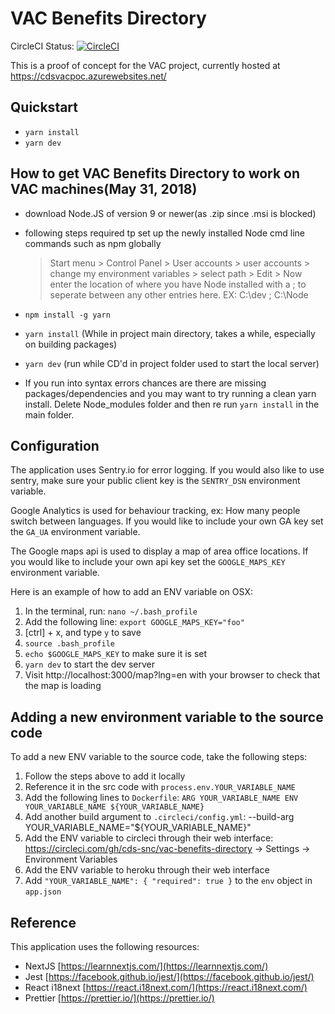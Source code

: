 # VAC Benefits Directory

CircleCI Status: [![CircleCI](https://circleci.com/gh/cds-snc/vac-benefits-directory.svg?style=svg)](https://circleci.com/gh/cds-snc/vac-benefits-directory)

This is a proof of concept for the VAC project, currently hosted at
https://cdsvacpoc.azurewebsites.net/

## Quickstart

* `yarn install`
* `yarn dev`

## How to get VAC Benefits Directory to work on VAC machines(May 31, 2018)

* download Node.JS of version 9 or newer(as .zip since .msi is blocked)

* following steps required tp set up the newly installed Node cmd line commands such as npm globally

  > Start menu > Control Panel > User accounts > user accounts > change my environment variables >
  > select path > Edit > Now enter the location of where you have Node installed with a ; to seperate
  > between any other entries here.
  > EX: C:\dev ; C:\Node

* `npm install -g yarn`
* `yarn install` (While in project main directory, takes a while, especially on building packages)

* `yarn dev` (run while CD'd in project folder used to start the local server)

* If you run into syntax errors chances are there are missing packages/dependencies and you may want to try
  running a clean yarn install. Delete Node_modules folder and then re run `yarn install` in the main folder.

## Configuration

The application uses Sentry.io for error logging. If you would also like to use sentry, make sure your public client key is the `SENTRY_DSN` environment variable.

Google Analytics is used for behaviour tracking, ex: How many people switch between languages. If you would like to include your own GA key set the `GA_UA` environment variable.

The Google maps api is used to display a map of area office locations. If you would like to include your own api key set the `GOOGLE_MAPS_KEY` environment variable.

Here is an example of how to add an ENV variable on OSX:

1.  In the terminal, run: `nano ~/.bash_profile`
2.  Add the following line: `export GOOGLE_MAPS_KEY="foo"`
3.  [ctrl] + x, and type `y` to save
4.  `source .bash_profile`
5.  `echo $GOOGLE_MAPS_KEY` to make sure it is set
6.  `yarn dev` to start the dev server
7.  Visit http://localhost:3000/map?lng=en with your browser to check that the map is loading

## Adding a new environment variable to the source code

To add a new ENV variable to the source code, take the following steps:

1.  Follow the steps above to add it locally
2.  Reference it in the src code with `process.env.YOUR_VARIABLE_NAME`
3.  Add the following lines to `Dockerfile`:
    `ARG YOUR_VARIABLE_NAME ENV YOUR_VARIABLE_NAME ${YOUR_VARIABLE_NAME}`
4.  Add another build argument to `.circleci/config.yml`:
    --build-arg YOUR_VARIABLE_NAME="${YOUR_VARIABLE_NAME}"
5.  Add the ENV variable to circleci through their web interface: https://circleci.com/gh/cds-snc/vac-benefits-directory -> Settings -> Environment Variables
6.  Add the ENV variable to heroku through their web interface
7.  Add `"YOUR_VARIABLE_NAME": { "required": true }` to the `env` object in `app.json`

## Reference

This application uses the following resources:

* NextJS [https://learnnextjs.com/](https://learnnextjs.com/)
* Jest [https://facebook.github.io/jest/](https://facebook.github.io/jest/)
* React i18next [https://react.i18next.com/](https://react.i18next.com/)
* Prettier [https://prettier.io/](https://prettier.io/)
